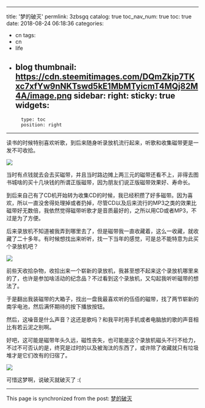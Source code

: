
---
title: '梦的破灭'
permlink: 3zbsgq
catalog: true
toc_nav_num: true
toc: true
date: 2018-08-24 06:18:36
categories:
- cn
tags:
- cn
- life
- blog
thumbnail: https://cdn.steemitimages.com/DQmZkjp7TKxc7xfYw9nNKTswd5kE1MbMTyicmT4MQj82M4A/image.png
sidebar:
    right:
        sticky: true
widgets:
    -
        type: toc
        position: right
---


读书的时候特别喜欢听歌，到后来随身听录放机流行起来，听歌和收集磁带更是一发不可收拾。

![](https://cdn.steemitimages.com/DQmZkjp7TKxc7xfYw9nNKTswd5kE1MbMTyicmT4MQj82M4A/image.png)

当时有点钱就去会去买磁带，并且当时路边摊上两三元的磁带还看不上，非得去图书城啥的买十几块钱的所谓正版磁带，因为朋友们说正版磁带效果好、寿命长。

到后来自己有了CD机开始转为收集CD的时候，我已经积攒了好多磁带。因为喜欢，所以一直没舍得处理掉或者扔掉，尽管CD以及后来流行的MP3之类的效果比磁带好无数倍，我依然觉得磁带听歌才是音质最好的，之所以用CD或者MP3，不过是为了方便。

后来录放机不知道被我弄到哪里去了，但是磁带我一直收藏着，这么一收藏，就收藏了二十多年。有时候想找出来听听，找一下当年的感觉，可是总不能特意为此买个录放机吧？

![](https://cdn.steemitimages.com/DQmNkMvGNTBNy4BtwgFsyd7Qz52sBGUEDhdKBcPmLvktUL7/image.png)

前些天收拾杂物，收拾出来一个崭新的录放机，我甚至想不起来这个录放机哪里来的了，也许是参加啥活动的纪念品？不过看到这个录放机，又勾起我听听磁带的想法了。

于是翻出我装磁带的大箱子，找出一盘我最喜欢听的伍佰的磁带，找了两节崭新的南孚电池，然后满怀期待的按下播放按钮。

然后，这噪音是什么声音？这还是歌吗？和我平时用手机或者电脑放的歌的声音相比有若云泥之别啊。

好吧，这可能是磁带年头久远，磁性丧失，也可能是这个录放机磁头不行不给力，不过不可否认的是，终究是过时的以及被淘汰的东西了，或许除了收藏就只有垃圾堆才是它们改有的归宿了。

![](https://cdn.steemitimages.com/DQmPRnmw5Z2UrVRns3kpoqwqUPbhUdA1HaBC6CKsGbiB7DT/image.png)

可惜这梦啊，说破灭就破灭了 :(

- - -

This page is synchronized from the post: [梦的破灭](https://steemit.com/@oflyhigh/3zbsgq)
